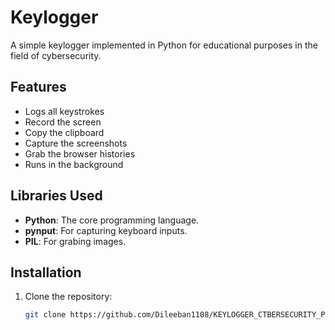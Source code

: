 # Keylogger

A simple keylogger implemented in Python for educational purposes in the field of cybersecurity.

## Features
- Logs all keystrokes
- Record the screen
- Copy the clipboard
- Capture the screenshots
- Grab the browser histories
- Runs in the background

## Libraries Used
- **Python**: The core programming language.
- **pynput**: For capturing keyboard inputs.
- **PIL**: For grabing images.

## Installation
1. Clone the repository:
   ```sh
   git clone https://github.com/Dileeban1108/KEYLOGGER_CTBERSECURITY_PYTHON_PROJECT.git
